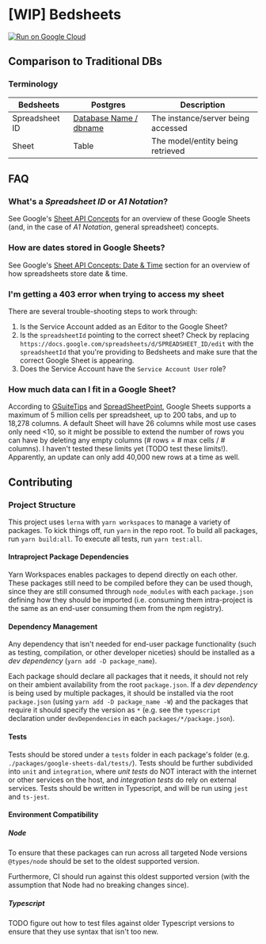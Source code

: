 # \[WIP\] Bedsheets

[![Run on Google Cloud](https://deploy.cloud.run/button.svg)](https://deploy.cloud.run)

## Comparison to Traditional DBs

### Terminology

| Bedsheets      | Postgres                                                                                  | Description                        |
| -------------- | ----------------------------------------------------------------------------------------- | ---------------------------------- |
| Spreadsheet ID | [Database Name / dbname](https://www.postgresql.org/docs/9.2/libpq-connect.html#AEN38680) | The instance/server being accessed |
| Sheet          | Table                                                                                     | The model/entity being retrieved   |

## FAQ

### What's a _Spreadsheet ID_ or _A1 Notation_?

See Google's [Sheet API Concepts](https://developers.google.com/sheets/api/guides/concepts) for an overview of these Google Sheets (and, in the case of _A1 Notation_, general spreadsheet) concepts.

### How are dates stored in Google Sheets?

See Google's [Sheet API Concepts: Date & Time](https://developers.google.com/sheets/api/guides/concepts#datetime_serial_numbers) section for an overview of how spreadsheets store date & time.

### I'm getting a 403 error when trying to access my sheet

There are several trouble-shooting steps to work through:

1. Is the Service Account added as an Editor to the Google Sheet?
2. Is the `spreadsheetId` pointing to the correct sheet? Check by replacing `https://docs.google.com/spreadsheets/d/SPREADSHEET_ID/edit` with the `spreadsheetId` that you're providing to Bedsheets and make sure that the correct Google Sheet is appearing.
3. Does the Service Account have the `Service Account User` role?

### How much data can I fit in a Google Sheet?

According to [GSuiteTips](https://gsuitetips.com/tips/sheets/google-spreadsheet-limitations/) and [SpreadSheetPoint](https://spreadsheetpoint.com/google-sheets-limitations/), Google Sheets supports a maximum of 5 million cells per spreadsheet, up to 200 tabs, and up to 18,278 columns. A default Sheet will have 26 columns while most use cases only need <10, so it might be possible to extend the number of rows you can have by deleting any empty columns (# rows = # max cells / # columns). I haven't tested these limits yet (TODO test these limits!). Apparently, an update can only add 40,000 new rows at a time as well.

## Contributing

### Project Structure

This project uses `lerna` with `yarn workspaces` to manage a variety of packages. To kick things off, run `yarn` in the repo root. To build all packages, run `yarn build:all`. To execute all tests, run `yarn test:all`.

#### Intraproject Package Dependencies

Yarn Workspaces enables packages to depend directly on each other. These packages still need to be compiled before they can be used though, since they are still consumed through `node_modules` with each `package.json` defining how they should be imported (i.e. consuming them intra-project is the same as an end-user consuming them from the npm registry).

#### Dependency Management

Any dependency that isn't needed for end-user package functionality (such as testing, compilation, or other developer niceties) should be installed as a _dev dependency_ (`yarn add -D package_name`).

Each package should declare all packages that it needs, it should not rely on their ambient availability from the root `package.json`. If a _dev dependency_ is being used by multiple packages, it should be installed via the root `package.json` (using `yarn add -D package_name -W`) and the packages that require it should specify the version as `*` (e.g. see the `typescript` declaration under `devDependencies` in each `packages/*/package.json`).

#### Tests

Tests should be stored under a `tests` folder in each package's folder (e.g. `./packages/google-sheets-dal/tests/`). Tests should be further subdivided into `unit` and `integration`, where _unit tests_ do NOT interact with the internet or other services on the host, and _integration tests_ do rely on external services. Tests should be written in Typescript, and will be run using `jest` and `ts-jest`.

#### Environment Compatibility

##### Node

To ensure that these packages can run across all targeted Node versions `@types/node` should be set to the oldest supported version.

Furthermore, CI should run against this oldest supported version (with the assumption that Node had no breaking changes since).

##### Typescript

TODO figure out how to test files against older Typescript versions to ensure that they use syntax that isn't too new.
